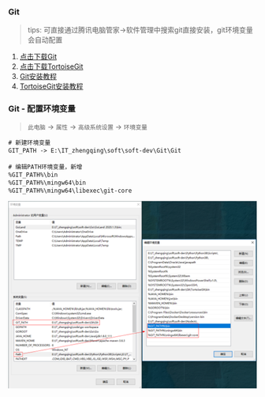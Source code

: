 ### Git

> tips: 可直接通过腾讯电脑管家->软件管理中搜索git直接安装，git环境变量会自动配置

1. [点击下载Git](https://git-scm.com/downloads)
2. [点击下载TortoiseGit](https://tortoisegit.org/download/)
3. [Git安装教程](https://zhengqing.blog.csdn.net/article/details/86213813)
4. [TortoiseGit安装教程](https://zhengqing.blog.csdn.net/article/details/86220668)

### Git - 配置环境变量

> `此电脑` -> `属性` -> `高级系统设置` -> `环境变量`

```
# 新建环境变量
GIT_PATH -> E:\IT_zhengqing\soft\soft-dev\Git\Git

# 编辑PATH环境变量，新增
%GIT_PATH%\bin
%GIT_PATH%\mingw64\bin
%GIT_PATH%\mingw64\libexec\git-core
```

![Git环境变量配置.png](images/Git环境变量配置.png)
